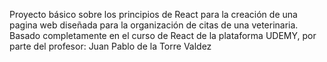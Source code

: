 Proyecto básico sobre los principios de React para la creación de una pagina web diseñada para la organización de citas de una veterinaria. Basado completamente en el curso de React de la plataforma UDEMY, por parte del profesor: Juan Pablo de la Torre Valdez
